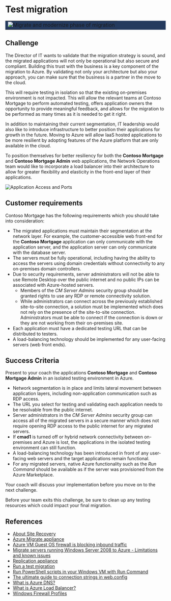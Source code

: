 # Test migration

<table style="width: 100%; background-color: #243A5E; text-align: center">
<tr>
<td align="center"><img style="border: 0px" src="images/migrate_header_migrate.png" alt="Migrate and modernize phase of migration" /></td>
</tr>
</table>

## Challenge

The Director of IT wants to validate that the migration strategy is sound, and the migrated applications will not only be operational but also secure and compliant. Building this trust with the business is a key component of the migration to Azure. By validating not only your architecture but also your approach, you can make sure that the business is a partner in the move to the cloud.

This will require testing in isolation so that the existing on-premises environment is not impacted. This will allow the relevant teams at Contoso Mortgage to perform automated testing, offers application owners the opportunity to provide meaningful feedback, and allows for the migration to be performed as many times as it is needed to get it right.

In addition to maintaining their current segmentation, IT leadership would also like to introduce infrastructure to better position their applications for growth in the future. Moving to Azure will allow IaaS hosted applications to be more resilient by adopting features of the Azure platform that are only available in the cloud.

To position themselves for better resiliency for both the **Contoso Mortgage** and **Contoso Mortgage Admin** web applications, the Network Operations team would like to incorporate a load balancer into their architecture to allow for greater flexibility and elasticity in the front-end layer of their applications.

![Application Access and Ports](images/cm_apps_azure_architecture_w_admin.png)

## Customer requirements

Contoso Mortgage has the following requirements which you should take into consideration:

* The migrated applications must maintain their segmentation at the network layer. For example, the customer-accessible web front-end for the **Contoso Mortgage** application can only communicate with the application server, and the application server can only communicate with the database server.
* The servers must be fully operational, including having the ability to access the servers using domain credentials without connectivity to any on-premises domain controllers.
* Due to security requirements, server administrators will not be able to use Remote Desktop over the public internet and no public IPs can be associated with Azure-hosted servers.
    * Members of the *CM Server Admins* security group should be granted rights to use any RDP or remote connectivity solution.
    * While administrators can connect across the previously established site-to-site connection, a solution must be implemented which does not rely on the presence of the site-to-site connection. Administrators must be able to connect if the connection is down or they are not working from their on-premises site.
* Each application must have a dedicated testing URL that can be distributed to testers.
* A load-balancing technology should be implemented for any user-facing servers (web front ends).

## Success Criteria

Present to your coach the applications **Contoso Mortgage** and **Contoso Mortgage Admin** in an isolated testing environment in Azure.

* Network segmentation is in place and limits lateral movement between application layers, including non-application communication such as RDP access.
* The URL you select for testing and validating each application needs to be resolvable from the public internet.
* Server administrators in the *CM Server Admins* security group can access all of the migrated servers in a secure manner which does not require opening RDP access to the public internet for any migrated servers.
* If **cmad1** is turned off or hybrid network connectivity between on-premises and Azure is lost, the applications in the isolated testing environment can still function.
* A load-balancing technology has been introduced in front of any user-facing web servers and the target applications remain functional.
* For any migrated servers, native Azure functionality such as the *Run Command* should be available as if the server was provisioned from the Azure Marketplace.

Your coach will discuss your implementation before you move on to the next challenge.

Before your team exits this challenge, be sure to clean up any testing resources which could impact your final migration.

## References

* <a href="https://docs.microsoft.com/azure/site-recovery/site-recovery-overview" target="_blank">About Site Recovery</a>
* <a href="https://docs.microsoft.com/azure/migrate/migrate-appliance" target="_blank">Azure Migrate appliance</a>
* <a href="https://docs.microsoft.com/azure/virtual-machines/troubleshooting/guest-os-firewall-blocking-inbound-traffic" target="_blank">Azure VM Guest OS firewall is blocking inbound traffic</a>
* <a href="https://docs.microsoft.com/azure/site-recovery/migrate-tutorial-windows-server-2008#limitations-and-known-issues" target="_blank">Migrate servers running Windows Server 2008 to Azure - Limitations and known issues</a>
* <a href="https://docs.microsoft.com/azure/migrate/migrate-replication-appliance" target="_blank">Replication appliance</a>
* <a href="https://docs.microsoft.com/azure/migrate/tutorial-migrate-hyper-v#run-a-test-migration" target="_blank">Run a test migration</a>
* <a href="https://docs.microsoft.com/azure/virtual-machines/windows/run-command" target="_blank">Run PowerShell scripts in your Windows VM with Run Command</a>
* <a href="https://blog.elmah.io/the-ultimate-guide-to-connection-strings-in-web-config/" target="_blank">The ultimate guide to connection strings in web.config</a>
* <a href="https://docs.microsoft.com/azure/dns/dns-overview" target="_blank">What is Azure DNS?</a>
* <a href="https://docs.microsoft.com/azure/load-balancer/load-balancer-overview" target="_blank">What is Azure Load Balancer?</a>
* <a href="https://docs.microsoft.com/previous-versions/windows/desktop/ics/windows-firewall-profiles" target="_blank">Windows Firewall Profiles</a>
